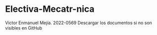 # Electiva-Mecatr-nica
Victor Enmanuel Mejía. 2022-0569
Descargar los documentos si no son visibles en GitHub
